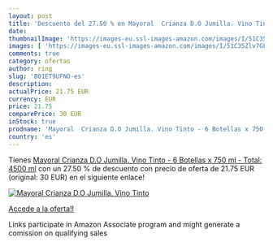 ```yaml
---
layout: post
title: 'Descuento del 27.50 % en Mayoral  Crianza D.O Jumilla. Vino Tinto'
date: 
thumbnailImage: 'https://images-eu.ssl-images-amazon.com/images/I/51C35Zlv7GL._SL200_.jpg'
images: [ 'https://images-eu.ssl-images-amazon.com/images/I/51C35Zlv7GL._SL200_.jpg' ]
comments: true
category: ofertas
author: ring
slug: 'B01ET9UFNO-es'
description:
actualPrice: 21.75 EUR
currency: EUR
price: 21.75
comparePrice: 30 EUR
inStock: true
prodname: 'Mayoral  Crianza D.O Jumilla. Vino Tinto - 6 Botellas x 750 ml - Total: 4500 ml'
country: 'es'
---
```


Tienes [Mayoral  Crianza D.O Jumilla. Vino Tinto - 6 Botellas x 750 ml - Total: 4500 ml](https://www.amazon.es/dp/B01ET9UFNO/?tag=tolees-21) con un 27.50 % de descuento con precio de oferta de 21.75 EUR (original: 30 EUR) en el siguiente enlace!

[![Mayoral  Crianza D.O Jumilla. Vino Tinto](https://images-eu.ssl-images-amazon.com/images/I/51C35Zlv7GL._SL200_.jpg)](https://www.amazon.es/dp/B01ET9UFNO/?tag=tolees-21)

[Accede a la oferta!!](https://www.amazon.es/dp/B01ET9UFNO/?tag=tolees-21)

Links participate in Amazon Associate program and might generate a comission on qualifying sales


